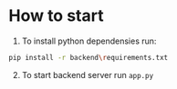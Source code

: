 # How to start

1. To install python dependensies run:
```bash
pip install -r backend\requirements.txt
```

2. To start backend server run `app.py`